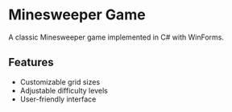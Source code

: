 # Minesweeper Game

A classic Minesweeper game implemented in C# with WinForms.

## Features

- Customizable grid sizes
- Adjustable difficulty levels
- User-friendly interface
